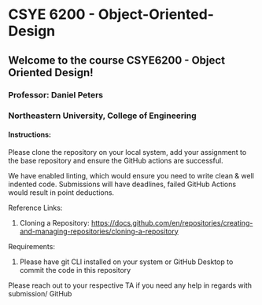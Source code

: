 # CSYE 6200 - Object-Oriented-Design

## Welcome to the course CSYE6200 - Object Oriented Design!

### Professor: Daniel Peters
### Northeastern University, College of Engineering

#### Instructions: 
Please clone the repository on your local system, add your assignment to the base repository and ensure the GitHub actions are successful.

We have enabled linting, which would ensure you need to write clean & well indented code. 
Submissions will have deadlines, failed GitHub Actions would result in point deductions.

Reference Links:
1. Cloning a Repository: https://docs.github.com/en/repositories/creating-and-managing-repositories/cloning-a-repository

Requirements:
1. Please have git CLI installed on your system or GitHub Desktop to commit the code in this repository

Please reach out to your respective TA if you need any help in regards with submission/ GitHub
